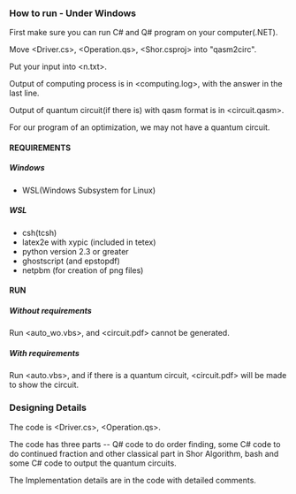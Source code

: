 ### How to run - Under Windows

First make sure you can run C# and Q# program on your computer(.NET).

Move <Driver.cs>, <Operation.qs>, <Shor.csproj> into "qasm2circ".

Put your input into <n.txt>.

Output of computing process is in <computing.log>, with the answer in the last line.

Output of quantum circuit(if there is) with qasm format is in <circuit.qasm>.

For our program of an optimization, we may not have a quantum circuit.

#### REQUIREMENTS

##### Windows

- WSL(Windows Subsystem for Linux)

##### WSL

- csh(tcsh)
- latex2e with xypic (included in tetex)
- python version 2.3 or greater
- ghostscript (and epstopdf)
- netpbm (for creation of png files)

#### RUN

##### Without requirements

Run <auto_wo.vbs>, and <circuit.pdf> cannot be generated.

##### With requirements

Run <auto.vbs>, and if there is a quantum circuit, <circuit.pdf> will be made to show the circuit.

### Designing Details

The code is <Driver.cs>, <Operation.qs>.

The code has three parts -- Q# code to do order finding, some C# code to do continued fraction and other classical part in Shor Algorithm, bash and some C# code to output the quantum circuits.

The Implementation details are in the code with detailed comments.